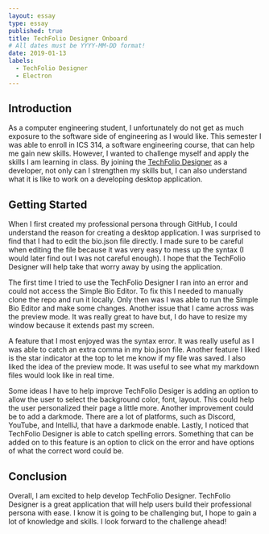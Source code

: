 ```yaml
---
layout: essay
type: essay
published: true
title: TechFolio Designer Onboard
# All dates must be YYYY-MM-DD format!
date: 2019-01-13
labels:
  - TechFolio Designer
  - Electron
---
```

## Introduction
As a computer engineering student, I unfortunately do not get as much exposure to the software side of engineering as I would like. This semester I was able to enroll in ICS 314, a software engineering course, that can help me gain new skills. However, I wanted to challenge myself and apply the skills I am learning in class. By joining the [TechFolio Designer](https://techfolios.github.io/) as a developer, not only can I strengthen my skills but, I can also understand what it is like to work on a developing desktop application. 

## Getting Started
When I first created my professional persona through GitHub, I could understand the reason for creating a desktop application. I was surprised to find that I had to edit the bio.json file directly. I made sure to be careful when editing the file because it was very easy to mess up the syntax (I would later find out I was not careful enough). I hope that the TechFolio Designer will help take that worry away by using the application. 

The first time I tried to use the TechFolio Designer I ran into an error and could not access the Simple Bio Editor. To fix this I needed to manually clone the repo and run it locally. Only then was I was able to run the Simple Bio Editor and make some changes. Another issue that I came across was the preview mode. It was really great to have but, I do have to resize my window because it extends past my screen. 

A feature that I most enjoyed was the syntax error. It was really useful as I was able to catch an extra comma in my bio.json file. Another feature I liked is the star indicator at the top to let me know if my file was saved. I also liked the idea of the preview mode. It was useful to see what my markdown files would look like in real time. 

Some ideas I have to help improve TechFolio Desiger is adding an option to allow the user to select the background color, font, layout. This could help the user personalized their page a little more. Another improvement could be to add a darkmode. There are a lot of platforms, such as Discord, YouTube, and IntelliJ, that have a darkmode enable. Lastly, I noticed that TechFolio Designer is able to catch spelling errors. Something that can be added on to this feature is an option to click on the error and have options of what the correct word could be.

## Conclusion
Overall, I am excited to help develop TechFolio Designer. TechFolio Designer is a great application that will help users build their professional persona with ease. I know it is going to be challenging but, I hope to gain a lot of knowledge and skills. I look forward to the challenge ahead!
